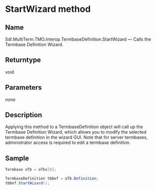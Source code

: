 #  StartWizard method

## Name

Sdl.MultiTerm.TMO.Interop.TermbaseDefinition.StartWizard —          Calls the Termbase Definition Wizard.

## Returntype

void

## Parameters
*none*

## Description

Applying this method to a TermbaseDefinition object will call up the Termbase Definition Wizard, which allows you to modify the selected termbase definition in the wizard GUI. Note that for server termbases, administrator access is required to edit a termbase definition.

## Sample


```cs
Termbase oTb = oTbs[0];

TermbaseDefinition tbDef = oTb.Definition;
tbDef.StartWizard();
```
